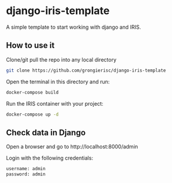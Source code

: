 # django-iris-template

A simple template to start working with django and IRIS.

## How to use it

Clone/git pull the repo into any local directory

```sh
git clone https://github.com/grongierisc/django-iris-template
```

Open the terminal in this directory and run:

```sh
docker-compose build
```

Run the IRIS container with your project:

```sh
docker-compose up -d
```

## Check data in Django

Open a browser and go to http://localhost:8000/admin

Login with the following credentials:

```sh
username: admin
password: admin
```

